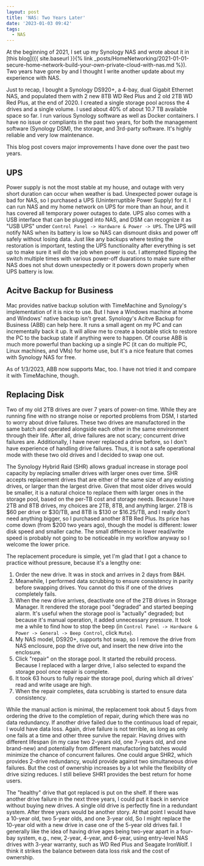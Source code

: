 ```yaml
---
layout: post
title: 'NAS: Two Years Later'
date: '2023-01-03 09:42'
tags:
  - NAS
---
```


At the beginning of 2021, I set up my Synology NAS and wrote about it in [this blog]({{ site.baseurl }}{% link _posts/HomeNetworking/2021-01-01-secure-home-network-build-your-own-private-cloud-with-nas.md %}). Two years have gone by and I thought I write another update about my experience with NAS.

Just to recap, I bought a Synology DS920+, a 4-bay, dual Gigabit Ethernet NAS, and populated them with 2 new 8TB WD Red Plus and 2 old 2TB WD Red Plus, at the end of 2020. I created a single storage pool across the 4 drives and a single volume. I used about 40% of about 10.7 TB available space so far. I run various Synology software as well as Docker containers. I have no issue or compliants in the past two years, for both the management software (Synology DSM), the storage, and 3rd-party software. It's highly reliable and very low maintenance.

This blog post covers major improvements I have done over the past two years.

## UPS
Power supply is not the most stable at my house, and outage with very short duration can occur when weather is bad. Unexpected power outage is bad for NAS, so I purchased a UPS (Uninterruptible Power Supply) for it. I can run NAS and my home network on UPS for more than an hour, and it has covered all temporary power outages to date. UPS also comes with a USB interface that can be plugged into NAS, and DSM can recognize it as "USB UPS" under `Control Panel -> Hardware & Power -> UPS`. The UPS will notify NAS when its battery is low so NAS can dismount disks and power off safely without losing data. Just like any backups where testing the restoration is important, testing the UPS functionality after everything is set up to make sure it will do the job when power is out. I attempted flipping the switch multiple times with various power-off duarations to make sure either NAS does not shut down unexpectedly or it powers down properly when UPS battery is low.

## Acitve Backup for Business
Mac provides native backup solution with TimeMachine and Synology's implementation of it is nice to use. But I have a Windows machine at home and Windows' native backup isn't great. Synology's Acitve Backup for Business (ABB) can help here. It runs a small agent on my PC and can incrementally back it up. It will allow me to create a bootable stick to restore the PC to the backup state if anything were to happen. Of course ABB is much more powerful than backing up a single PC (it can do multiple PC, Linux machines, and VMs) for home use, but it's a nice feature that comes with Synology NAS for free.

As of 1/3/2023, ABB now supports Mac, too. I have not tried it and compare it with TimeMachine, though.

## Replacing Disk
Two of my old 2TB drives are over 7 years of power-on time. While they are running fine with no strange noise or reported problems from DSM, I started to worry about drive failures. These two drives are manufactored in the same batch and operated alongside each other in the same environment through their life. After all, drive failures are not scary; concurrent drive failures are. Additionally, I have never replaced a drive before, so I don't have experience of handling drive failures. Thus, it is not a safe operational mode with these two old drives and I decided to swap one out.

The Synology Hybrid Raid (SHR) allows gradual increase in storage pool capacity by replacing smaller drives with larger ones over time. SHR accepts replacement drives that are either of the same size of any existing drives, or larger than the largest drive. Given that most older drives would be smaller, it is a natural choice to replace them with larger ones in the storage pool, based on the per-TB cost and storage needs. Because I have 2TB and 8TB drives, my choices are 2TB, 8TB, and anything larger. 2TB is $60 per drive or $30/TB, and 8TB is $130 or $16.25/TB, and I really don't need anything bigger, so I purchased another 8TB Red Plus. Its price has come down (from $200 two years ago), though the model is different: lower disk speed and smaller cache. The small difference in lower read/write speed is probably not going to be noticeable in my workflow anyway so I welcome the lower price.

The replacement procedure is simple, yet I'm glad that I got a chance to practice without pressure, because it's a lengthy one:
1. Order the new drive. It was in stock and arrives in 2 days from B&H.
2. Meanwhile, I performed data scrubbing to ensure consistency in parity before swapping drives. You cannot do this if one of the drives completely fails.
3. When the new drive arrives, deactivate one of the 2TB drives in Storage Manager. It rendered the storage pool "degraded" and started beeping alarm. It's useful when the storage pool is "actually" degraded; but because it's manual operation, it added unnecessary pressure. It took me a while to find how to stop the beep (in `Control Panel -> Hardware & Power -> General -> Beep Control`, click `Mute`).
4. My NAS model, DS920+, supports hot swap, so I remove the drive from NAS enclosure, pop the drive out, and insert the new drive into the enclosure.
5. Click "repair" on the storage pool. It started the rebuild process. Because I replaced with a larger drive, I also selected to expand the storage pool once repair is complete.
6. It took 63 hours to fully repair the storage pool, during which all drives' read and write usage are high.
7. When the repair completes, data scrubbing is started to ensure data consistency.

While the manual action is minimal, the replacement took about 5 days from ordering the drive to the completion of repair, during which there was no data redundancy. If another drive failed due to the continuous load of repair, I would have data loss. Again, drive failure is not terrible, as long as only one fails at a time and other three survive the repair. Having drives with different lifespan (in my case two 2-years old, one 7-years old, and one brand-new) and potentially from different manufactoring batches would minimize the chance of concurrent failures. One could argue SHR2, which provides 2-drive redundancy, would provide against two simultaneous drive failures. But the cost of ownership increases by a lot while the flexibility of drive sizing reduces. I still believe SHR1 provides the best return for home users.

The "healthy" drive that got replaced is put on the shelf. If there was another drive failure in the next three years, I could put it back in service without buying new drives. A single old drive is perfectly fine in a redundant system. After three years would be another story. At that point I would have a 10-year old, two 5-year olds, and one 3-year old, So I might replace the 10-year old with a new drive in case one of the 5-year old drives fail. I generally like the idea of having drive ages being two-year apart in a four-bay system, e.g., new, 2-year, 4-year, and 6-year, using entry-level NAS drives with 3-year warranty, such as WD Red Plus and Seagate IronWolf. I think it strikes the balance between data loss risk and the cost of ownership.
